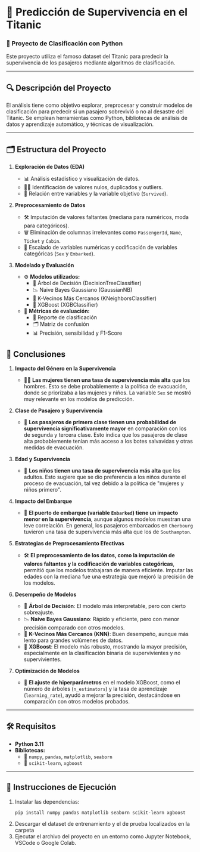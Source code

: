 # 🚢 **Predicción de Supervivencia en el Titanic**  
### 🌟 Proyecto de Clasificación con Python  

Este proyecto utiliza el famoso dataset del Titanic para predecir la supervivencia de los pasajeros mediante algoritmos de clasificación.  

---

## 🔍 **Descripción del Proyecto**  
El análisis tiene como objetivo explorar, preprocesar y construir modelos de clasificación para predecir si un pasajero sobrevivió o no al desastre del Titanic. Se emplean herramientas como Python, bibliotecas de análisis de datos y aprendizaje automático, y técnicas de visualización.  

---

## 🗂️ **Estructura del Proyecto**  
1. **Exploración de Datos (EDA)**  
   - 📊 Análisis estadístico y visualización de datos.  
   - 🕵️‍♂️ Identificación de valores nulos, duplicados y outliers.  
   - 🔗 Relación entre variables y la variable objetivo (`Survived`).  

2. **Preprocesamiento de Datos**  
   - 🛠️ Imputación de valores faltantes (mediana para numéricos, moda para categóricos).  
   - 🗑️ Eliminación de columnas irrelevantes como `PassengerId`, `Name`, `Ticket` y `Cabin`.  
   - 📏 Escalado de variables numéricas y codificación de variables categóricas (`Sex` y `Embarked`).  

3. **Modelado y Evaluación**  
   - ⚙️ **Modelos utilizados:**  
     - 🌲 Árbol de Decisión (DecisionTreeClassifier)  
     - 📉 Naive Bayes Gaussiano (GaussianNB)  
     - 🤝 K-Vecinos Más Cercanos (KNeighborsClassifier)  
     - 🚀 XGBoost (XGBClassifier)  
   - 🧮 **Métricas de evaluación:**  
     - 📃 Reporte de clasificación  
     - 🗂️ Matriz de confusión  
     - 📊 Precisión, sensibilidad y F1-Score  
 
## 📌 **Conclusiones**  

1. **Impacto del Género en la Supervivencia**  
   - 👩‍🦱 **Las mujeres tienen una tasa de supervivencia más alta** que los hombres. Esto se debe probablemente a la política de evacuación, donde se priorizaba a las mujeres y niños. La variable `Sex` se mostró muy relevante en los modelos de predicción.

2. **Clase de Pasajero y Supervivencia**  
   - 🏰 **Los pasajeros de primera clase tienen una probabilidad de supervivencia significativamente mayor** en comparación con los de segunda y tercera clase. Esto indica que los pasajeros de clase alta probablemente tenían más acceso a los botes salvavidas y otras medidas de evacuación.

3. **Edad y Supervivencia**  
   - 👶 **Los niños tienen una tasa de supervivencia más alta** que los adultos. Esto sugiere que se dio preferencia a los niños durante el proceso de evacuación, tal vez debido a la política de "mujeres y niños primero".

4. **Impacto del Embarque**  
   - 🚢 **El puerto de embarque (variable `Embarked`) tiene un impacto menor en la supervivencia**, aunque algunos modelos muestran una leve correlación. En general, los pasajeros embarcados en `Cherbourg` tuvieron una tasa de supervivencia más alta que los de `Southampton`.

5. **Estrategias de Preprocesamiento Efectivas**  
   - 🛠️ **El preprocesamiento de los datos, como la imputación de valores faltantes y la codificación de variables categóricas**, permitió que los modelos trabajaran de manera eficiente. Imputar las edades con la mediana fue una estrategia que mejoró la precisión de los modelos.

6. **Desempeño de Modelos**  
   - 🌲 **Árbol de Decisión**: El modelo más interpretable, pero con cierto sobreajuste.  
   - 📉 **Naive Bayes Gaussiano**: Rápido y eficiente, pero con menor precisión comparado con otros modelos.  
   - 🤝 **K-Vecinos Más Cercanos (KNN)**: Buen desempeño, aunque más lento para grandes volúmenes de datos.  
   - 🚀 **XGBoost**: El modelo más robusto, mostrando la mayor precisión, especialmente en la clasificación binaria de supervivientes y no supervivientes.

7. **Optimización de Modelos**  
   - 🔧 **El ajuste de hiperparámetros** en el modelo XGBoost, como el número de árboles (`n_estimators`) y la tasa de aprendizaje (`learning_rate`), ayudó a mejorar la precisión, destacándose en comparación con otros modelos probados.

---

## 🛠️ **Requisitos**  
- **Python 3.11**  
- **Bibliotecas:**  
  - 🐍 `numpy`, `pandas`, `matplotlib`, `seaborn`  
  - 🤖 `scikit-learn`, `xgboost`  

---

## 🚀 **Instrucciones de Ejecución**  
1. Instalar las dependencias:  
   ```bash
   pip install numpy pandas matplotlib seaborn scikit-learn xgboost
2. Descargar el dataset de entrenamiento y el de prueba localizados en la carpeta
3. Ejecutar el archivo del proyecto en un entorno como Jupyter Notebook, VSCode o Google Colab.
